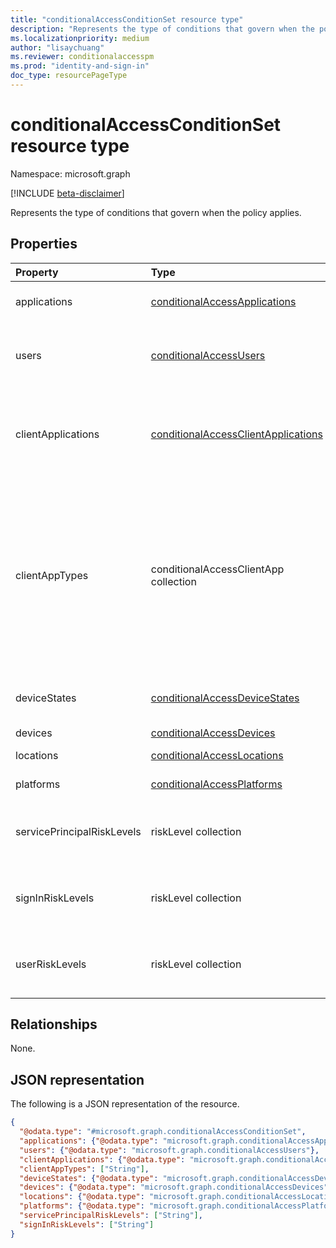 ```yaml
---
title: "conditionalAccessConditionSet resource type"
description: "Represents the type of conditions that govern when the policy applies."
ms.localizationpriority: medium
author: "lisaychuang"
ms.reviewer: conditionalaccesspm
ms.prod: "identity-and-sign-in"
doc_type: resourcePageType
---
```


# conditionalAccessConditionSet resource type

Namespace: microsoft.graph

[!INCLUDE [beta-disclaimer](../../includes/beta-disclaimer.md)]

Represents the type of conditions that govern when the policy applies.

## Properties

| Property     | Type        | Description |
|:-------------|:------------|:------------|
|applications|[conditionalAccessApplications](conditionalaccessapplications.md)| Applications and user actions included in and excluded from the policy. Required. |
|users|[conditionalAccessUsers](conditionalaccessusers.md)| Users, groups, and roles included in and excluded from the policy. Either **users** or **clientApplications** is required. |
|clientApplications|[conditionalAccessClientApplications](../resources/conditionalaccessclientapplications.md)|Client applications (service principals and workload identities) included in and excluded from the policy. Either **users** or **clientApplications** is required. |
|clientAppTypes|conditionalAccessClientApp collection| Client application types included in the policy. Possible values are: `all`, `browser`, `mobileAppsAndDesktopClients`, `exchangeActiveSync`, `easSupported`, `other`. Required. <br/><br/> The `easUnsupported` enumeration member will be deprecated in favor of `exchangeActiveSync` which includes EAS supported and unsupported platforms.|
|deviceStates|[conditionalAccessDeviceStates](conditionalaccessdevicestates.md)| Device states in the policy. To be deprecated and removed. Use the **devices** property instead. |
|devices|[conditionalAccessDevices](conditionalaccessdevices.md)| Devices in the policy. |
|locations|[conditionalAccessLocations](conditionalaccesslocations.md)| Locations included in and excluded from the policy. |
|platforms|[conditionalAccessPlatforms](conditionalaccessplatforms.md)| Platforms included in and excluded from the policy. |
|servicePrincipalRiskLevels|riskLevel collection| Service principal risk levels included in the policy. Possible values are: `low`, `medium`, `high`, `none`, `unknownFutureValue`.|
|signInRiskLevels|riskLevel collection| Sign-in risk levels included in the policy. Possible values are: `low`, `medium`, `high`, `hidden`, `none`, `unknownFutureValue`. Required.|
|userRiskLevels|riskLevel collection| User risk levels included in the policy. Possible values are: `low`, `medium`, `high`, `hidden`, `none`, `unknownFutureValue`. Required.|

## Relationships

None.

## JSON representation

The following is a JSON representation of the resource.

<!-- {
  "blockType": "resource",
  "optionalProperties": [
    "clientAppTypes",
    "deviceStates",
    "devices",
    "locations",
    "platforms",
    "signInRiskLevels"
  ],
  "@odata.type": "microsoft.graph.conditionalAccessConditionSet",
  "baseType": null
}-->

```json
{
  "@odata.type": "#microsoft.graph.conditionalAccessConditionSet",
  "applications": {"@odata.type": "microsoft.graph.conditionalAccessApplications"},
  "users": {"@odata.type": "microsoft.graph.conditionalAccessUsers"},
  "clientApplications": {"@odata.type": "microsoft.graph.conditionalAccessClientApplications"},
  "clientAppTypes": ["String"],
  "deviceStates": {"@odata.type": "microsoft.graph.conditionalAccessDeviceStates"},
  "devices": {"@odata.type": "microsoft.graph.conditionalAccessDevices"},
  "locations": {"@odata.type": "microsoft.graph.conditionalAccessLocations"},
  "platforms": {"@odata.type": "microsoft.graph.conditionalAccessPlatforms"},
  "servicePrincipalRiskLevels": ["String"],
  "signInRiskLevels": ["String"]
}
```

<!-- uuid: 16cd6b66-4b1a-43a1-adaf-3a886856ed98
2019-02-04 14:57:30 UTC -->
<!-- {
  "type": "#page.annotation",
  "description": "conditionalAccessConditionset resource",
  "keywords": "",
  "section": "documentation",
  "tocPath": ""
}-->


